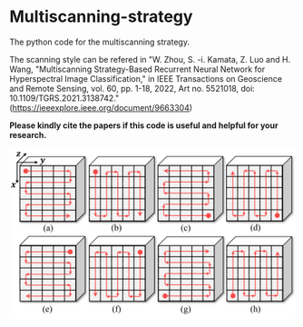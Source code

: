 # Multiscanning-strategy
The python code for the multiscanning strategy.

The scanning style can be refered in "W. Zhou, S. -i. Kamata, Z. Luo and H. Wang, "Multiscanning Strategy-Based Recurrent Neural Network for Hyperspectral Image Classification," in IEEE Transactions on Geoscience and Remote Sensing, vol. 60, pp. 1-18, 2022, Art no. 5521018, doi: 10.1109/TGRS.2021.3138742." (https://ieeexplore.ieee.org/document/9663304)

**Please kindly cite the papers if this code is useful and helpful for your research.**

![alt text](./multi-scanning.png)
